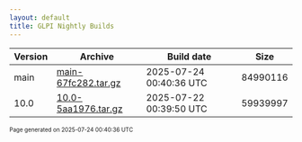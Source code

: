 ```yaml
---
layout: default
title: GLPI Nightly Builds
---
```


Version|Archive|Build date|Size
---|---|---|---
main|[main-67fc282.tar.gz](main-67fc282.tar.gz)|2025-07-24 00:40:36 UTC|84990116
10.0|[10.0-5aa1976.tar.gz](10.0-5aa1976.tar.gz)|2025-07-22 00:39:50 UTC|59939997

<font size="1">Page generated on 2025-07-24 00:40:36 UTC</font>

